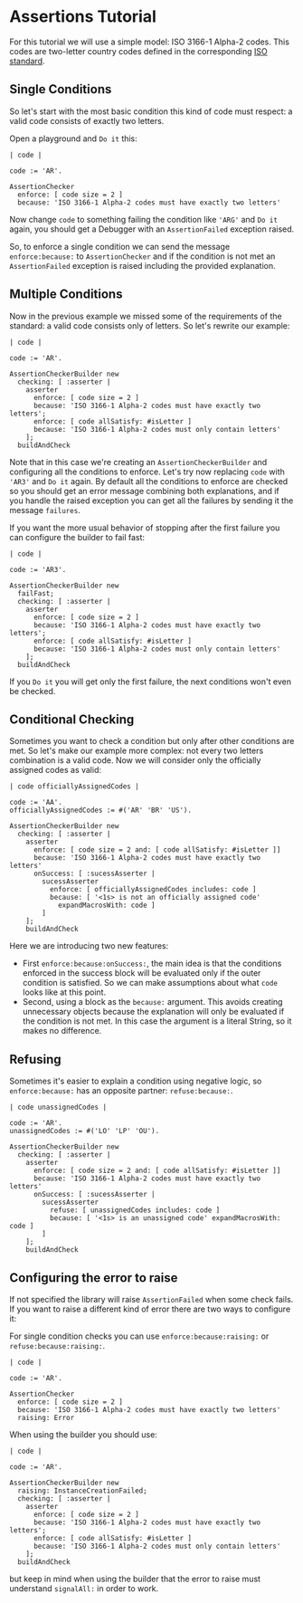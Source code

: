 # Assertions Tutorial

For this tutorial we will use a simple model: ISO 3166-1 Alpha-2 codes. This
codes are two-letter country codes defined in the corresponding [ISO standard](https://en.wikipedia.org/wiki/ISO_3166-1_alpha-2).

## Single Conditions

So let's start with the most basic condition this kind of code must respect: a
valid code consists of exactly two letters.

Open a playground and `Do it` this:

```smalltalk
| code |

code := 'AR'.

AssertionChecker
  enforce: [ code size = 2 ]
  because: 'ISO 3166-1 Alpha-2 codes must have exactly two letters'
```

Now change `code` to something failing the condition like `'ARG'` and `Do it`
again, you should get a Debugger with an `AssertionFailed` exception raised.

So, to enforce a single condition we can send the message `enforce:because:` to
`AssertionChecker` and if the condition is not met an `AssertionFailed`
exception is raised including the provided explanation.

## Multiple Conditions

Now in the previous example we missed some of the requirements of the standard:
a valid code consists only of letters. So let's rewrite our example:

```smalltalk
| code |

code := 'AR'.

AssertionCheckerBuilder new
  checking: [ :asserter |
    asserter
      enforce: [ code size = 2 ]
      because: 'ISO 3166-1 Alpha-2 codes must have exactly two letters';
      enforce: [ code allSatisfy: #isLetter ]
      because: 'ISO 3166-1 Alpha-2 codes must only contain letters'
    ];
  buildAndCheck
```

Note that in this case we're creating an `AssertionCheckerBuilder` and
configuring all the conditions to enforce. Let's try now replacing `code` with
`'AR3'` and `Do it` again. By default all the conditions to enforce are checked
so you should get an error message combining both explanations, and if you
handle the raised exception you can get all the failures by sending it the
message `failures`.

If you want the more usual behavior of stopping after the first failure you can
configure the builder to fail fast:

```smalltalk
| code |

code := 'AR3'.

AssertionCheckerBuilder new
  failFast;
  checking: [ :asserter |
    asserter
      enforce: [ code size = 2 ]
      because: 'ISO 3166-1 Alpha-2 codes must have exactly two letters';
      enforce: [ code allSatisfy: #isLetter ]
      because: 'ISO 3166-1 Alpha-2 codes must only contain letters'
    ];
  buildAndCheck
```

If you `Do it` you will get only the first failure, the next conditions won't
even be checked.

## Conditional Checking

Sometimes you want to check a condition but only after other conditions are met.
So let's make our example more complex: not every two letters combination is a
valid code. Now we will consider only the officially assigned codes as valid:

```smalltalk
| code officiallyAssignedCodes |

code := 'AA'.
officiallyAssignedCodes := #('AR' 'BR' 'US').

AssertionCheckerBuilder new
  checking: [ :asserter |
    asserter
      enforce: [ code size = 2 and: [ code allSatisfy: #isLetter ]]
      because: 'ISO 3166-1 Alpha-2 codes must have exactly two letters'
      onSuccess: [ :sucessAsserter |
        sucessAsserter
          enforce: [ officiallyAssignedCodes includes: code ]
          because: [ '<1s> is not an officially assigned code'
            expandMacrosWith: code ]
        ]
    ];
    buildAndCheck
```

Here we are introducing two new features:

- First `enforce:because:onSuccess:`, the main idea is that the conditions
  enforced in the success block will be evaluated only if the outer condition
  is satisfied. So we can make assumptions about what `code` looks like at this point.
- Second, using a block as the `because:` argument. This avoids creating
  unnecessary objects because the explanation will only be evaluated if the
  condition is not met. In this case the argument is a literal String, so it
  makes no difference.

## Refusing

Sometimes it's easier to explain a condition using negative logic, so
`enforce:because:` has an opposite partner: `refuse:because:`.

```smalltalk
| code unassignedCodes |

code := 'AR'.
unassignedCodes := #('LO' 'LP' 'OU').

AssertionCheckerBuilder new
  checking: [ :asserter |
    asserter
      enforce: [ code size = 2 and: [ code allSatisfy: #isLetter ]]
      because: 'ISO 3166-1 Alpha-2 codes must have exactly two letters'
      onSuccess: [ :sucessAsserter |
        sucessAsserter
          refuse: [ unassignedCodes includes: code ]
          because: [ '<1s> is an unassigned code' expandMacrosWith: code ]
        ]
    ];
    buildAndCheck
```

## Configuring the error to raise

If not specified the library will raise `AssertionFailed` when some check fails.
If you want to raise a different kind of error there are two ways to configure it:

For single condition checks you can use `enforce:because:raising:` or `refuse:because:raising:`.

```smalltalk
| code |

code := 'AR'.

AssertionChecker
  enforce: [ code size = 2 ]
  because: 'ISO 3166-1 Alpha-2 codes must have exactly two letters'
  raising: Error
```

When using the builder you should use:

```smalltalk
| code |

code := 'AR'.

AssertionCheckerBuilder new
  raising: InstanceCreationFailed;
  checking: [ :asserter |
    asserter
      enforce: [ code size = 2 ]
      because: 'ISO 3166-1 Alpha-2 codes must have exactly two letters';
      enforce: [ code allSatisfy: #isLetter ]
      because: 'ISO 3166-1 Alpha-2 codes must only contain letters'
    ];
  buildAndCheck
```

but keep in mind when using the builder that the error to raise must understand
`signalAll:` in order to work.
